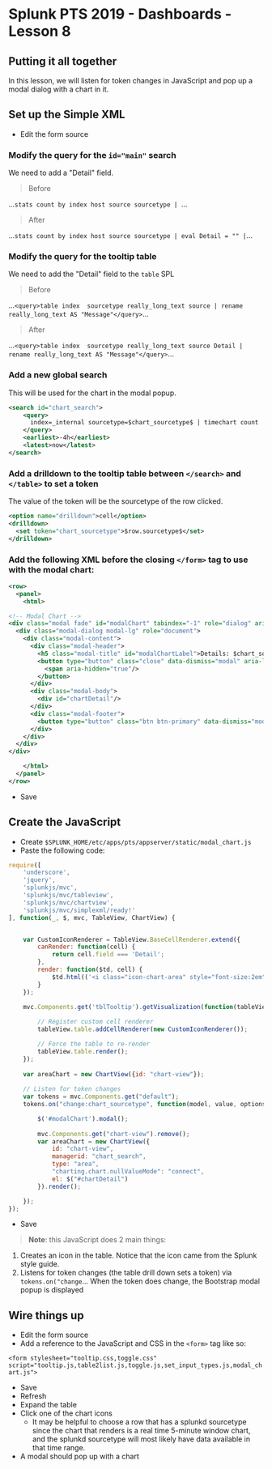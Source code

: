 # Splunk PTS 2019 - Dashboards - Lesson 8

## Putting it all together
In this lesson, we will listen for token changes in JavaScript and pop up a modal dialog with a chart in it.

## Set up the Simple XML
* Edit the form source

### Modify the query for the `id="main"` search
We need to add a "Detail" field.

> Before

...```stats count by index host source sourcetype | ```...

> After

...```stats count by index host source sourcetype | eval Detail = "" |```...

### Modify the query for the tooltip table
We need to add the "Detail" field to the `table` SPL

> Before

...```<query>table index  sourcetype really_long_text source | rename really_long_text AS "Message"</query>```...

> After

...```<query>table index  sourcetype really_long_text source Detail | rename really_long_text AS "Message"</query>```...

### Add a new global search
This will be used for the chart in the modal popup.

```xml
<search id="chart_search">
    <query>
      index=_internal sourcetype=$chart_sourcetype$ | timechart count
    </query>
    <earliest>-4h</earliest>
    <latest>now</latest>
</search>
```

### Add a drilldown to the tooltip table between `</search>` and `</table>` to set a token
The value of the token will be the sourcetype of the row clicked.

```xml
<option name="drilldown">cell</option>
<drilldown>
  <set token="chart_sourcetype">$row.sourcetype$</set>
</drilldown>
```

### Add the following XML before the closing `</form>` tag to use with the modal chart:

```xml
<row>
  <panel>
    <html>

<!-- Modal Chart -->
<div class="modal fade" id="modalChart" tabindex="-1" role="dialog" aria-labelledby="modalChartLabel" aria-hidden="true">
  <div class="modal-dialog modal-lg" role="document">
    <div class="modal-content">
      <div class="modal-header">
        <h5 class="modal-title" id="modalChartLabel">Details: $chart_sourcetype$</h5>
        <button type="button" class="close" data-dismiss="modal" aria-label="Close">
          <span aria-hidden="true"/>
        </button>
      </div>
      <div class="modal-body">
        <div id="chartDetail"/>
      </div>
      <div class="modal-footer">
        <button type="button" class="btn btn-primary" data-dismiss="modal">Close</button>
      </div>
    </div>
  </div>
</div>

    </html>
  </panel>
</row>
```
* Save

## Create the JavaScript

* Create `$SPLUNK_HOME/etc/apps/pts/appserver/static/modal_chart.js`
* Paste the following code:

```javascript
require([
    'underscore',
    'jquery',
    'splunkjs/mvc',
	'splunkjs/mvc/tableview',
	'splunkjs/mvc/chartview',
    'splunkjs/mvc/simplexml/ready!'
], function(_, $, mvc, TableView, ChartView) {


	var CustomIconRenderer = TableView.BaseCellRenderer.extend({
		canRender: function(cell) {
			return cell.field === 'Detail';
		},
		render: function($td, cell) {
			$td.html(('<i class="icon-chart-area" style="font-size:2em" />'));
		}
	});

	mvc.Components.get('tblTooltip').getVisualization(function(tableView) {
        
        // Register custom cell renderer
        tableView.table.addCellRenderer(new CustomIconRenderer());

        // Force the table to re-render
        tableView.table.render();
	});
	
	var areaChart = new ChartView({id: "chart-view"});
	
	// Listen for token changes
	var tokens = mvc.Components.get("default");
	tokens.on("change:chart_sourcetype", function(model, value, options) {

		$('#modalChart').modal();
		
		mvc.Components.get("chart-view").remove();
		var areaChart = new ChartView({
			id: "chart-view",
			managerid: "chart_search",
			type: "area",
			"charting.chart.nullValueMode": "connect",
			el: $("#chartDetail")
		}).render();

	});
});
```
* Save

> **Note**: this JavaScript does 2 main things:

1. Creates an icon in the table.  Notice that the icon came from the Splunk style guide.
2. Listens for token changes (the table drill down sets a token) via `tokens.on("change`...  When the token does change, the Bootstrap modal popup is displayed

## Wire things up
* Edit the form source
* Add a reference to the JavaScript and CSS in the `<form>` tag like so:

```<form stylesheet="tooltip.css,toggle.css" script="tooltip.js,table2list.js,toggle.js,set_input_types.js,modal_chart.js">```

* Save
* Refresh
* Expand the table
* Click one of the chart icons
  * It may be helpful to choose a row that has a splunkd sourcetype since the chart that renders is a real time 5-minute window chart, and the splunkd sourcetype will most likely have data available in that time range. 
* A modal should pop up with a chart
